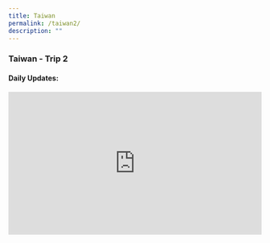 ```yaml
---
title: Taiwan
permalink: /taiwan2/
description: ""
---
```

### Taiwan - Trip 2

#### Daily Updates:

<style>
  .iframe-container {
    position: relative;
    width: 100%;
    padding-bottom: 56.25%; /* 16:9 aspect ratio (height / width) */
  }

  .iframe-container iframe {
    position: absolute;
    top: 0;
    left: 0;
    width: 100%;
    height: 100%;
  }
</style>


<div class="iframe-container">
  <iframe allowfullscreen="true" frameborder="0" src="https://docs.google.com/presentation/d/e/2PACX-1vSSFNXnZCL8r7ofMe7_TrWQ-atJPXKVOol4dZ9IefKtBF_BEK_AdWjRheIxznFXWVeWG7BdpmALolht/embed?start=true&amp;loop=true&amp;delayms=5000"></iframe>
</div>